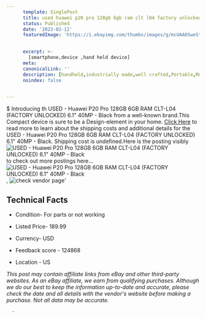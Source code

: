 ```yaml
---
      template: SinglePost
      title: used huawei p20 pro 128gb 6gb ram clt l04 factory unlocked 6 1 40mp black
      status: Published
      date: '2023-02-12'
      featuredImage: 'https://i.ebayimg.com/thumbs/images/g/mcUAAOSweStjYs0n/s-l225.jpg'
       

      excerpt: >-
        [smartphone,device ,hand held device]
      meta:
      canonicalLink: ''
      description: [handheld,industrially made,well crafted,Portable,Mobile,Compact,Convenient,Lightweight,Maneuverable,Man-portable,Miniature,Carriable,Hand-held,Light,Holdable,Transportable,Mobile device,Pocket-sized,On-the-go,Wireless,Cordless,Compact size,Convenient size, smartphone,device ,hand held device]
      noindex: false
      

---
```

$
      Introducing th USED - Huawei P20 Pro 128GB 6GB RAM CLT-L04 (FACTORY UNLOCKED) 6.1" 40MP - Black from a well-known brand.This Compact device  is sure to be a Design-element in your home. [Click Here](https://www.ebay.com/itm/223351362235?hash=item3400c752bb%3Ag%3AmcUAAOSweStjYs0n&mkevt=1&mkcid=1&mkrid=711-53200-19255-0&campid=%253CePNCampaignId%253E&customid=%253CreferenceId%253E&toolid=10049) to read more to learn about the shipping costs and additional details for the USED - Huawei P20 Pro 128GB 6GB RAM CLT-L04 (FACTORY UNLOCKED) 6.1" 40MP - Black. Shipping cost is undefined.Here is the posting visibly ![USED - Huawei P20 Pro 128GB 6GB RAM CLT-L04 (FACTORY UNLOCKED) 6.1" 40MP - Black](https://i.ebayimg.com/thumbs/images/g/mcUAAOSweStjYs0n/s-l225.jpg) to check out more postings here... ![USED - Huawei P20 Pro 128GB 6GB RAM CLT-L04 (FACTORY UNLOCKED) 6.1" 40MP - Black](https://i.ebayimg.com/images/g/mcUAAOSweStjYs0n/s-l640.jpg), ![check vendor page](https://origin-galleryplus.ebayimg.com/ws/web/223351362235_2_0_1/225x225.jpg)'

      

 ## Technical Facts 



     
      

 - Condition- For parts or not working 


      

 - Listed Price- 189.99 


      

 - Currency- USD 


      

 - Feedback score - 124868 


      

 - Location - US 


      
      

 *_This post may contain affiliate links from eBay and other third-party websites. As an eBay affiliate, we earn from qualifying purchases. Although we do our best to keep the information up-to-date and accurate, please check the date and all details with the vendor's website before making a purchase. Not all data may be accurate._*




      -
